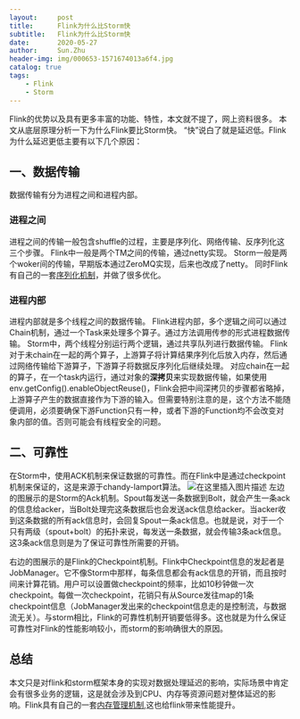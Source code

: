 ```yaml
---
layout:     post
title:      Flink为什么比Storm快
subtitle:   Flink为什么比Storm快
date:       2020-05-27
author:     Sun.Zhu
header-img: img/000653-1571674013a6f4.jpg
catalog: true
tags:
    - Flink
    - Storm
---
```


Flink的优势以及具有更多丰富的功能、特性，本文就不提了，网上资料很多。
本文从底层原理分析一下为什么Flink要比Storm快。
“快”说白了就是延迟低。Flink为什么延迟更低主要有以下几个原因：
## 一、数据传输
数据传输有分为进程之间和进程内部。
### 进程之间
进程之间的传输一般包含shuffle的过程，主要是序列化、网络传输、反序列化这三个步骤。
Flink中一般是两个TM之间的传输，通过netty实现。
Storm一般是两个woker间的传输，早期版本通过ZeroMQ实现，后来也改成了netty。
同时Flink有自己的一套[序列化机制](https://ci.apache.org/projects/flink/flink-docs-release-1.10/dev/types_serialization.html)，并做了很多优化。
### 进程内部
进程内部就是多个线程之间的数据传输。
Flink进程内部，多个逻辑之间可以通过Chain机制，通过一个Task来处理多个算子。通过方法调用传参的形式进程数据传输。
Storm中，两个线程分别运行两个逻辑，通过共享队列进行数据传输。
Flink对于未chain在一起的两个算子，上游算子将计算结果序列化后放入内存，然后通过网络传输给下游算子，下游算子将数据反序列化后继续处理。
对应chain在一起的算子，在一个task内运行，通过对象的**深拷贝**来实现数据传输，如果使用env.getConfig().enableObjectReuse()，Flink会把中间深拷贝的步骤都省略掉，上游算子产生的数据直接作为下游的输入。但需要特别注意的是，这个方法不能随便调用，必须要确保下游Function只有一种，或者下游的Function均不会改变对象内部的值。否则可能会有线程安全的问题。

## 二、可靠性
在Storm中，使用ACK机制来保证数据的可靠性。而在Flink中是通过checkpoint机制来保证的，这是来源于chandy-lamport算法。
![在这里插入图片描述](https://img-blog.csdnimg.cn/20200527155849480.png?x-oss-process=image/watermark,type_ZmFuZ3poZW5naGVpdGk,shadow_10,text_aHR0cHM6Ly9ibG9nLmNzZG4ubmV0L3dlaXhpbl80MTYwODA2Ng==,size_16,color_FFFFFF,t_70)
左边的图展示的是Storm的Ack机制。Spout每发送一条数据到Bolt，就会产生一条ack的信息给acker，当Bolt处理完这条数据后也会发送ack信息给acker。当acker收到这条数据的所有ack信息时，会回复Spout一条ack信息。也就是说，对于一个只有两级（spout+bolt）的拓扑来说，每发送一条数据，就会传输3条ack信息。这3条ack信息则是为了保证可靠性所需要的开销。

右边的图展示的是Flink的Checkpoint机制。Flink中Checkpoint信息的发起者是JobManager。它不像Storm中那样，每条信息都会有ack信息的开销，而且按时间来计算花销。用户可以设置做checkpoint的频率，比如10秒钟做一次checkpoint。每做一次checkpoint，花销只有从Source发往map的1条checkpoint信息（JobManager发出来的checkpoint信息走的是控制流，与数据流无关）。与storm相比，Flink的可靠性机制开销要低得多。这也就是为什么保证可靠性对Flink的性能影响较小，而storm的影响确很大的原因。
## 总结
本文只是对flink和storm框架本身的实现对数据处理延迟的影响，实际场景中肯定会有很多业务的逻辑，这是就会涉及到CPU、内存等资源问题对整体延迟的影响。Flink具有自己的一套[内存管理机制](https://flink.apache.org/news/2015/05/11/Juggling-with-Bits-and-Bytes.html),这也给flink带来性能提升。
